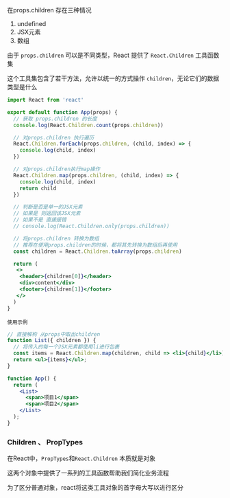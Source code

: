 在props.children 存在三种情况

1. undefined
2. JSX元素
3. 数组

由于 `props.children` 可以是不同类型，React 提供了 `React.Children` 工具函数集

这个工具集包含了若干方法，允许以统一的方式操作 `children`，无论它们的数据类型是什么

```jsx
import React from 'react'

export default function App(props) {
  // 获取 props.children 的长度
  console.log(React.Children.count(props.children))

  // 对props.children 执行遍历
  React.Children.forEach(props.children, (child, index) => {
    console.log(child, index)
  })

  // 对props.children执行map操作
  React.Children.map(props.children, (child, index) => {
    console.log(child, index)
    return child
  })

  // 判断是否是单一的JSX元素
  // 如果是 则返回该JSX元素
  // 如果不是 直接报错
  // console.log(React.Children.only(props.children))

  // 将props.children 转换为数组
  // 推荐在使用props.children的时候，都将其先转换为数组后再使用
  const children = React.Children.toArray(props.children)

  return (
   <>
    <header>{children[0]}</header>
    <div>content</div>
    <footer>{children[1]}</footer>
   </>
  )
}
```



`使用示例`

```jsx
// 直接解构 从props中取出children
function List({ children }) {
  // 将传入的每一个JSX元素都使用li进行包裹
  const items = React.Children.map(children, child => <li>{child}</li>);
  return <ul>{items}</ul>;
}

function App() {
  return (
    <List>
      <span>项目1</span>
      <span>项目2</span>
    </List>
  );
}
```



### Children 、 PropTypes

在React中，`PropTypes`和`React.Children` 本质就是对象

这两个对象中提供了一系列的工具函数帮助我们简化业务流程

为了区分普通对象，react将这类工具对象的首字母大写以进行区分

